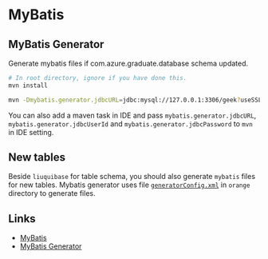# MyBatis

## MyBatis Generator

Generate mybatis files if com.azure.graduate.database schema updated.
```bash
# In root directory, ignore if you have done this.
mvn install

mvn -Dmybatis.generator.jdbcURL=jdbc:mysql://127.0.0.1:3306/geek?useSSL=false -Dmybatis.generator.jdbcUserId=root -Dmybatis.generator.jdbcPassword=MySQL!23 mybatis-generator:generate
```

You can also add a maven task in IDE and pass `mybatis.generator.jdbcURL`,
`mybatis.generator.jdbcUserId` and `mybatis.generator.jdbcPassword` to `mvn`
in IDE setting.

## New tables
Beside `liuquibase` for table schema, you should also generate `mybatis` files for new tables.
Mybatis generator uses file [`generatorConfig.xml`][] in `orange` directory to generate files.

## Links
* [MyBatis](http://www.mybatis.org/mybatis-3/index.html)
* [MyBatis Generator](http://www.mybatis.org/generator/running/running.html)

[`generatorConfig.xml`]: http://www.mybatis.org/generator/configreference/table.html
